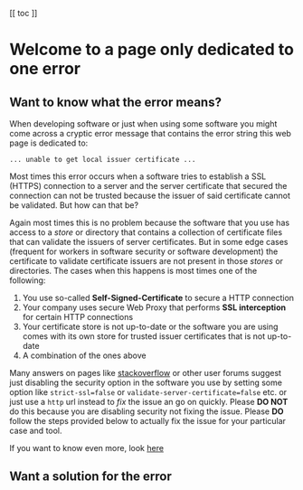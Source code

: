 [[ toc ]]

# Welcome to a page only dedicated to one error

## Want to know what the error means?

When developing software or just when using some software you might come across a cryptic error message that contains the error string this web page is dedicated to:

```shell
... unable to get local issuer certificate ...
```

Most times this error occurs when a software tries to establish a SSL (HTTPS) connection to a server and the server certificate that secured the connection can not be trusted because the issuer of said certificate cannot be validated. But how can that be?

Again most times this is no problem because the software that you use has access to a *store* or directory that contains a collection of certificate files that can validate the issuers of server certificates. But in some edge cases (frequent for workers in software security or software development) the certificate to validate certificate issuers are not present in those *stores* or directories. The cases when this happens is most times one of the following:

1. You use so-called **Self-Signed-Certificate** to secure a HTTP connection
2. Your company uses secure Web Proxy that performs **SSL interception** for certain HTTP connections
3. Your certificate store is not up-to-date or the software you are using comes with its own store for trusted issuer certificates that is not up-to-date
4. A combination of the ones above

Many answers on pages like [stackoverflow](https://stackoverflow.com) or other user forums suggest just disabling the security option in the software you use by setting some option like `strict-ssl=false` or `validate-server-certificate=false` etc. or just use a `http` url instead to *fix* the issue an go on quickly. Please **DO NOT** do this because you are disabling security not fixing the issue. Please **DO** follow the steps provided below to actually fix the issue for your particular case and tool.

If you want to know even more, look [here](./_pages/detailed-descriptions.md)

## Want a solution for the error


